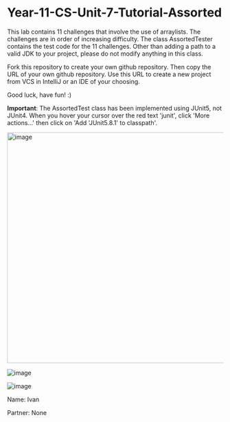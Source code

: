 # Year-11-CS-Unit-7-Tutorial-Assorted

This lab contains 11 challenges that involve the use of arraylists. The challenges are in order of increasing difficulty.
The class AssortedTester contains the test code for the 11 challenges. Other than adding a path to a valid JDK to your project, please do not modify anything in this class. 

Fork this repository to create your own github repository. Then copy the URL of your own github repository. Use this URL to create a new project from VCS in IntelliJ or an IDE of your choosing.

Good luck, have fun! :)

<b>Important</b>: The AssortedTest class has been implemented using JUnit5, not JUnit4. When you hover your cursor over the red text 'junit', click 'More actions...' then click on 'Add 'JUnit5.8.1' to classpath'.


<img width="537" alt="image" src="https://user-images.githubusercontent.com/57818506/220793896-76d009d0-d149-45e6-a867-b25f4c4d3579.png">

![image](https://user-images.githubusercontent.com/57818506/220794394-307c0957-762d-4209-ab7c-2a8dc05e36c8.png)

![image](https://user-images.githubusercontent.com/57818506/220794612-404d312a-f85e-47bb-abe1-65aeb6b7078e.png)







Name: Ivan

Partner: None
